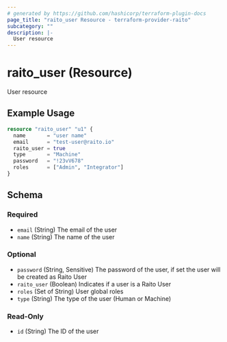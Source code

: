 ```yaml
---
# generated by https://github.com/hashicorp/terraform-plugin-docs
page_title: "raito_user Resource - terraform-provider-raito"
subcategory: ""
description: |-
  User resource
---
```


# raito_user (Resource)

User resource

## Example Usage

```terraform
resource "raito_user" "u1" {
  name       = "user name"
  email      = "test-user@raito.io"
  raito_user = true
  type       = "Machine"
  password   = "!23vV678"
  roles      = ["Admin", "Integrator"]
}
```

<!-- schema generated by tfplugindocs -->
## Schema

### Required

- `email` (String) The email of the user
- `name` (String) The name of the user

### Optional

- `password` (String, Sensitive) The password of the user, if set the user will be created as Raito User
- `raito_user` (Boolean) Indicates if a user is a Raito User
- `roles` (Set of String) User global roles
- `type` (String) The type of the user (Human or Machine)

### Read-Only

- `id` (String) The ID of the user
